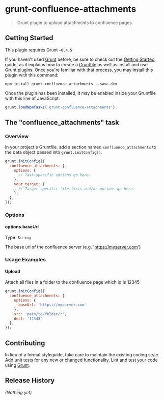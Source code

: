 # grunt-confluence-attachments

> Grunt plugin to upload attachments to confluence pages

## Getting Started
This plugin requires Grunt `~0.4.5`

If you haven't used [Grunt](http://gruntjs.com/) before, be sure to check out the [Getting Started](http://gruntjs.com/getting-started) guide, as it explains how to create a [Gruntfile](http://gruntjs.com/sample-gruntfile) as well as install and use Grunt plugins. Once you're familiar with that process, you may install this plugin with this command:

```shell
npm install grunt-confluence-attachments --save-dev
```

Once the plugin has been installed, it may be enabled inside your Gruntfile with this line of JavaScript:

```js
grunt.loadNpmTasks('grunt-confluence-attachments');
```

## The "confluence_attachments" task

### Overview
In your project's Gruntfile, add a section named `confluence_attachments` to the data object passed into `grunt.initConfig()`.

```js
grunt.initConfig({
  confluence_attachments: {
    options: {
      // Task-specific options go here.
    },
    your_target: {
      // Target-specific file lists and/or options go here.
    },
  },
});
```

### Options

#### options.baseUrl
Type: `String`

The base url of the confluence server (e.g. 'https://myserver.com')


### Usage Examples

#### Upload
Attach all files in a folder to the confluence page which id is 12345

```js
grunt.initConfig({
  confluence_attachments: {
    options: {
      baseUrl: 'https://myserver.com'
    },
    src: 'path/to/folder/*',
    dest: '12345'
  },
});
```

## Contributing
In lieu of a formal styleguide, take care to maintain the existing coding style. Add unit tests for any new or changed functionality. Lint and test your code using [Grunt](http://gruntjs.com/).

## Release History
_(Nothing yet)_
